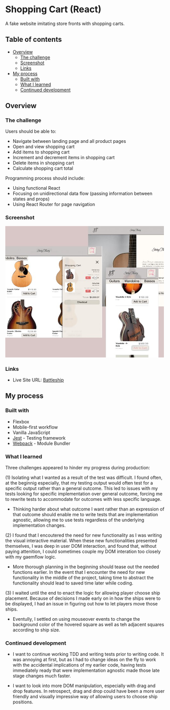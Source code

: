 # Shopping Cart (React)

A fake website imitating store fronts with shopping carts. 

## Table of contents

- [Overview](#overview)
  - [The challenge](#the-challenge)
  - [Screenshot](#screenshot)
  - [Links](#links)
- [My process](#my-process)
  - [Built with](#built-with)
  - [What I learned](#what-i-learned)
  - [Continued development](#continued-development)

## Overview

### The challenge

Users should be able to:

- Navigate between landing page and all product pages
- Open and view shopping cart
- Add items to shopping cart
- Increment and decrement items in shopping cart
- Delete items in shopping cart
- Calculate shopping cart total

Programming process should include:

- Using functional React
- Focusing on unidirectional data flow (passing information between states and props)
- Using React Router for page navigation

### Screenshot

![](./public/screen-shot.jpg)

### Links

- Live Site URL: [Battleship](https://jessejputnam.github.io/battleship/)

## My process

### Built with

- Flexbox
- Mobile-first workflow
- Vanilla JavaScript
- [Jest](https://jestjs.io/) - Testing framework
- [Webpack](https://webpack.js.org/) - Module Bundler

### What I learned

Three challenges appeared to hinder my progress during production:

(1) Isolating what I wanted as a result of the test was difficult. I found often, at the beginnig especially, that my testing output would often test for a specific output rather than a general outcome. This led to issues with my tests looking for specific implementation over general outcome, forcing me to rewrite tests to accommodate for outcomes with less specific language.

- Thinking harder about what outcome I want rather than an expression of that outcome should enable me to write tests that are implementation agnostic, allowing me to use tests regardless of the underlying implementation changes.

(2) I found that I encoutered the need for new functionality as I was writing the visual interactive material. When these new functionalities presented themselves, I was deep in user DOM interaction, and found that, without paying attenition, I could sometimes couple my DOM interation too closely with my gaemflow logic.

- More thorough planning in the beginning should tease out the needed functions earlier. In the event that I encounter the need for new functionality in the middle of the project, taking time to abstract the functionality should lead to saved time later while coding.

(3) I waited until the end to enact the logic for allowing player choose ship placement. Because of decisions I made early on in how the ships were to be displayed, I had an issue in figuring out how to let players move those ships.

- Eventully, I settled on using mouseover events to change the background color of the hovered square as well as teh adjacent squares according to ship size.

### Continued development

- I want to continue working TDD and writing tests prior to writing code. It was annoying at first, but as I had to change ideas on the fly to work with the accidental implications of my earlier code, having tests immediately ready that were implementation agnostic made those late stage changes much faster.

- I want to look into more DOM manipulation, especially with drag and drop features. In retrospect, drag and drop could have been a more user friendly and visually impressive way of allowing users to choose ship positions.
